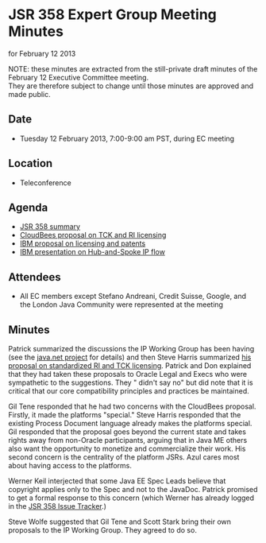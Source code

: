 # JSR 358 Expert Group Meeting Minutes  
for February 12 2013

NOTE: these minutes are extracted from the still-private draft minutes of the February 12 Executive Committee meeting.  
They are therefore subject to change until those minutes are approved and made public.

## **Date**

*   Tuesday 12 February 2013, 7:00-9:00 am PST, during EC meeting

## Location

*   Teleconference

## **Agenda**

*   [JSR 358 summary](/files/Meeting%20Materials/JSR-358-February-2013.pdf)
*   [CloudBees proposal on TCK and RI licensing](/files/Meeting%20Materials/RITCKLicensingProposal-v1.1.pdf)
*   [IBM proposal on licensing and patents](/files/Meeting%20Materials/Patent-Altenatives-and-Standard-Licenses.pdf)
*   [IBM presentation on Hub-and-Spoke IP flow](http://jcp.org/aboutJava/communityprocess/ec-public/materials/2012-10-16/Hub-and-Spoke-Alternative.pdf)

## Attendees

*   All EC members except Stefano Andreani, Credit Suisse, Google, and the London Java Community were represented at the meeting

## Minutes

Patrick summarized the discussions the IP Working Group has been having (see the [java.net project](https:/github.com/jcp-org/jsr358/pages/Home) for details) and then Steve Harris summarized [his proposal on standardized RI and TCK licensing](/files/Meeting%20Materials/RITCKLicensingProposal-v1.1.pdf). Patrick and Don explained that they had taken these proposals to Oracle Legal and Execs who were sympathetic to the suggestions. They " didn't say no" but did note that it is critical that our core compatibility principles and practices be maintained.

Gil Tene responded that he had two concerns with the CloudBees proposal. Firstly, it made the platforms "special." Steve Harris responded that the existing Process Document language already makes the platforms special. Gil responded that the proposal goes beyond the current state and takes rights away from non-Oracle participants, arguing that in Java ME others also want the opportunity to monetize and commercialize their work. His second concern is the centrality of the platform JSRs. Azul cares most about having access to the platforms.

Werner Keil interjected that some Java EE Spec Leads believe that copyright applies only to the Spec and not to the JavaDoc. Patrick promised to get a formal response to this concern (which Werner has already logged in the [JSR 358 Issue Tracker](https://github.com/jcp-org/jsr358/issues/42).)

Steve Wolfe suggested that Gil Tene and Scott Stark bring their own proposals to the IP Working Group. They agreed to do so.